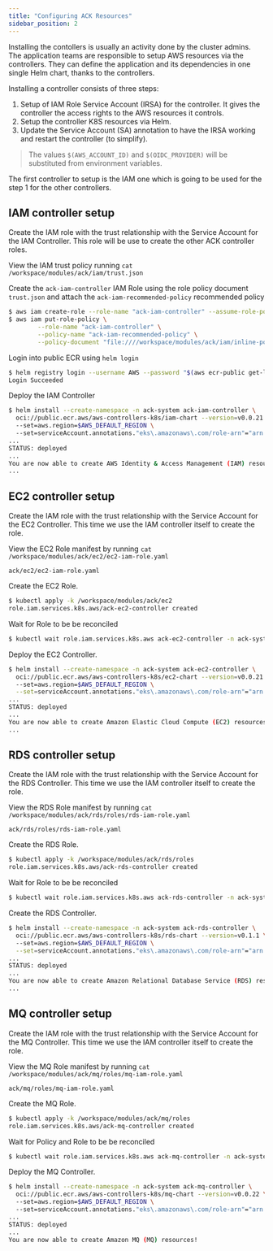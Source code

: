 ```yaml
---
title: "Configuring ACK Resources"
sidebar_position: 2
---
```

Installing the contollers is usually an activity done by the cluster admins. The application teams are responsible to setup AWS resources via the controllers. They can define the application and its dependencies in one single Helm chart, thanks to the controllers.   

Installing a controller consists of three steps:
1. Setup of IAM Role Service Account (IRSA) for the controller. It gives the controller the access rights to the AWS resources it controls.
2. Setup the controller K8S resources via Helm.
3. Update the Service Account (SA) annotation to have the IRSA working and restart the controller (to simplify).

>The values `$(AWS_ACCOUNT_ID)` and `$(OIDC_PROVIDER)` will be substituted from environment variables.

The first controller to setup is the IAM one which is going to be used for the step 1 for the other controllers.

## IAM controller setup
Create the IAM role with the trust relationship with the Service Account for the IAM Controller.
This role will be use to create the other ACK controller roles. 


View the IAM trust policy running `cat /workspace/modules/ack/iam/trust.json`

Create the `ack-iam-controller` IAM Role using the role policy document `trust.json` and attach the `ack-iam-recommended-policy` recommended policy
```bash hook=ack-install
$ aws iam create-role --role-name "ack-iam-controller" --assume-role-policy-document "$(envsubst </workspace/modules/ack/iam/trust.json)"
$ aws iam put-role-policy \
        --role-name "ack-iam-controller" \
        --policy-name "ack-iam-recommended-policy" \
        --policy-document "file:////workspace/modules/ack/iam/inline-policy.json"
```

Login into public ECR using `helm login`
```bash
$ helm registry login --username AWS --password "$(aws ecr-public get-login-password --region us-east-1)" public.ecr.aws
Login Succeeded
```

Deploy the IAM Controller
```bash
$ helm install --create-namespace -n ack-system ack-iam-controller \
  oci://public.ecr.aws/aws-controllers-k8s/iam-chart --version=v0.0.21 \ 
  --set=aws.region=$AWS_DEFAULT_REGION \ 
  --set=serviceAccount.annotations."eks\.amazonaws\.com/role-arn"="arn:aws:iam::${AWS_ACCOUNT_ID}:role/ack-iam-controller" --wait
...
STATUS: deployed
...
You are now able to create AWS Identity & Access Management (IAM) resources!
...
```

## EC2 controller setup
Create the IAM role with the trust relationship with the Service Account for the EC2 Controller. This time we use the IAM controller itself to create the role.

View the EC2 Role manifest by running `cat /workspace/modules/ack/ec2/ec2-iam-role.yaml`

```file
ack/ec2/ec2-iam-role.yaml
```

Create the EC2 Role.
```bash
$ kubectl apply -k /workspace/modules/ack/ec2
role.iam.services.k8s.aws/ack-ec2-controller created
```

Wait for Role to be be reconciled
```bash
$ kubectl wait role.iam.services.k8s.aws ack-ec2-controller -n ack-system --for=condition=ACK.ResourceSynced --timeout=2m
```

Deploy the EC2 Controller.
```bash
$ helm install --create-namespace -n ack-system ack-ec2-controller \
  oci://public.ecr.aws/aws-controllers-k8s/ec2-chart --version=v0.0.21 \ 
  --set=aws.region=$AWS_DEFAULT_REGION \
  --set=serviceAccount.annotations."eks\.amazonaws\.com/role-arn"="arn:aws:iam::${AWS_ACCOUNT_ID}:role/ack-iam-controller" --wait
...
STATUS: deployed
...
You are now able to create Amazon Elastic Cloud Compute (EC2) resources!
...
```

## RDS controller setup
Create the IAM role with the trust relationship with the Service Account for the RDS Controller. This time we use the IAM controller itself to create the role.

View the RDS Role manifest by running `cat /workspace/modules/ack/rds/roles/rds-iam-role.yaml`
```file
ack/rds/roles/rds-iam-role.yaml
```
Create the RDS Role.
```bash
$ kubectl apply -k /workspace/modules/ack/rds/roles
role.iam.services.k8s.aws/ack-rds-controller created
```

Wait for Role to be be reconciled
```bash
$ kubectl wait role.iam.services.k8s.aws ack-rds-controller -n ack-system --for=condition=ACK.ResourceSynced --timeout=2m
```

Create the RDS Controller.
```bash
$ helm install --create-namespace -n ack-system ack-rds-controller \
  oci://public.ecr.aws/aws-controllers-k8s/rds-chart --version=v0.1.1 \ 
  --set=aws.region=$AWS_DEFAULT_REGION \
  --set=serviceAccount.annotations."eks\.amazonaws\.com/role-arn"="arn:aws:iam::${AWS_ACCOUNT_ID}:role/ack-iam-controller" --wait
...
STATUS: deployed
...
You are now able to create Amazon Relational Database Service (RDS) resources!
...
```

## MQ controller setup
Create the IAM role with the trust relationship with the Service Account for the MQ Controller. This time we use the IAM controller itself to create the role.

View the MQ Role manifest by running `cat /workspace/modules/ack/mq/roles/mq-iam-role.yaml`
```file
ack/mq/roles/mq-iam-role.yaml
```

Create the MQ Role.
```bash
$ kubectl apply -k /workspace/modules/ack/mq/roles
role.iam.services.k8s.aws/ack-mq-controller created
```

Wait for Policy and Role to be be reconciled
```bash
$ kubectl wait role.iam.services.k8s.aws ack-mq-controller -n ack-system --for=condition=ACK.ResourceSynced --timeout=2m
```

Deploy the MQ Controller.
```bash
$ helm install --create-namespace -n ack-system ack-mq-controller \
  oci://public.ecr.aws/aws-controllers-k8s/mq-chart --version=v0.0.22 \ 
  --set=aws.region=$AWS_DEFAULT_REGION \ 
  --set=serviceAccount.annotations."eks\.amazonaws\.com/role-arn"="arn:aws:iam::${AWS_ACCOUNT_ID}:role/ack-iam-controller" --wait
...
STATUS: deployed
...
You are now able to create Amazon MQ (MQ) resources!
```
